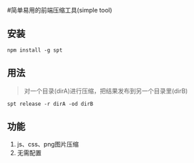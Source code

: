 #简单易用的前端压缩工具(simple tool)

## 安装

```shell
npm install -g spt
```

## 用法

> 对一个目录(dirA)进行压缩，把结果发布到另一个目录里(dirB)

```shell
spt release -r dirA -od dirB
```

## 功能

1. js、css、png图片压缩
1. 无需配置
